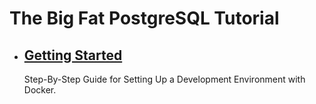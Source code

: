 # The Big Fat PostgreSQL Tutorial

- ## [Getting Started](getting-started/README.md)

    Step-By-Step Guide for Setting Up a Development Environment with Docker.
